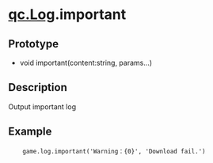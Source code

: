 # [qc.Log](README.md).important

## Prototype
* void important(content:string, params...)

## Description
Output important log

## Example
````
	game.log.important('Warning：{0}', 'Download fail.')
````
